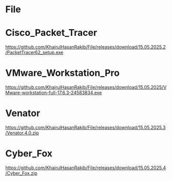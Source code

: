 # File

# Cisco_Packet_Tracer
https://github.com/KhairulHasanRakib/File/releases/download/15.05.2025.2/PacketTracer62_setup.exe

# VMware_Workstation_Pro
https://github.com/KhairulHasanRakib/File/releases/download/15.05.2025/VMware-workstation-full-17.6.3-24583834.exe

# Venator
https://github.com/KhairulHasanRakib/File/releases/download/15.05.2025.3/Venator.4.0.zip

# Cyber_Fox
https://github.com/KhairulHasanRakib/File/releases/download/15.05.2025.4/Cyber_Fox.zip

